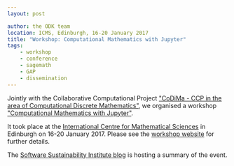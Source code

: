 ```yaml
---
layout: post

author: the ODK team
location: ICMS, Edinburgh, 16-20 January 2017
title: "Workshop: Computational Mathematics with Jupyter"
tags:
    - workshop
    - conference
    - sagemath
    - GAP
    - dissemination
---
```


Jointly with the Collaborative Computational Project ["CoDiMa - CCP
in the area of Computational Discrete Mathematics"](http://www.codima.ac.uk/),
we organised a workshop
["Computational Mathematics with Jupyter"](http://opendreamkit.org/meetings/2017-01-16-ICMS/).

It took place at the [International Centre for Mathematical Sciences](http://www.icms.org.uk/)
in Edinburgh on 16-20 January 2017. Please see the [workshop website](http://opendreamkit.org/meetings/2017-01-16-ICMS/) for further details.

The [Software Sustainability Institute blog](https://www.software.ac.uk/blog/2017-02-02-computational-mathematics-jupyter)
is hosting a summary of the event.
